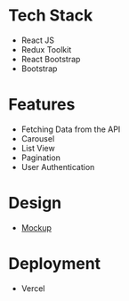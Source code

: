 # Tech Stack
  - React JS
  - Redux Toolkit
  - React Bootstrap
  - Bootstrap

# Features
  - Fetching Data from the API
  - Carousel
  - List View
  - Pagination
  - User Authentication

# Design
  - [Mockup](https://www.figma.com/design/tlDhpxrsaByrWlURwcSSLZ/Machine-Test)

# Deployment
  - Vercel
